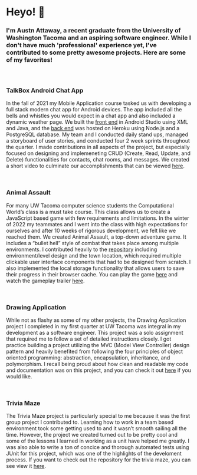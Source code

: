 
<!--
**austnaa/austnaa** is a ✨ _special_ ✨ repository because its `README.md` (this file) appears on your GitHub profile.
-->


# Heyo! 👋


<h3>I'm Austn Attaway, a recent graduate from the University of Washington Tacoma and an aspiring software engineer.
While I don't have much 'professional' experience yet, I've contributed to some pretty awesome projects. Here are some of my favorites!


<br>
<br>
<br>

### TalkBox Android Chat App 

In the fall of 2021 my Mobile Application course tasked us with developing a full stack modern chat app for Android devices. 
The app included all the bells and whistles you would expect in a chat app and also included a dynamic weather page. We built the [front end](https://github.com/msanyok/Team-1-TCSS-450) in Android Studio using XML and Java, and the [back end](https://github.com/Skomegna/Team-1-TCSS-450-Server) was hosted on Heroku using Node.js and a PostgreSQL database. My team and I conducted daily stand ups, managed a storyboard of user stories, and conducted four 2 week sprints throughout the quarter. I made contributions in all aspects of the project, but especially focused on designing and implemeneting CRUD (Create, Read, Update, and Delete) functionalities for contacts, chat rooms, and messages. We created a short video to culminate our accomplishments that can be viewed [here](https://youtu.be/N9kNeRD_wa4).


<br>

### Animal Assault
  
For many UW Tacoma computer science students the Computational World’s class is a must take course. This class allows us to create a JavaScript based game with few requirements and limitations. In the winter of 2022 my teammates and I went into the class with high expectations for ourselves and after 10 weeks of rigorous development, we felt like we reached them. We created Animal Assault, a top-down adventure game. It includes a “bullet hell” style of combat that takes place among multiple environments. I contributed heavily to the [repository](https://github.com/roseypark19/TCSS-491-Group-Project) including environment/level design and the town location, which required multiple clickable user interface components that had to be designed from scratch. I also implemented the local storage functionality that allows users to save their progress in their browser cache. You can play the game [here](https://roseypark19.github.io/TCSS-491-Group-Project/) and watch the gameplay trailer [here](https://youtu.be/_9G0nOoeQFo).

<br>

### Drawing Application

While not as flashy as some of my other projects, the Drawing Application project I completed in my first quarter at UW Tacoma was integral in my development as a software engineer. This project was a solo assignment that required me to follow a set of detailed instructions closely. I got practice building a project utilizing the MVC (Model View Controller) design pattern and  heavily benefited from following the four principles of object oriented programming: abstraction, encapsulation, inheritance, and polymorphism. I recall being proud about how clean and readable my code and documentation was on this project, and you can check it out [here](https://github.com/austnaa/DrawingApplication) if you would like.  

<br>

### Trivia Maze

The Trivia Maze project is particularly special to me because it was the first group project I contributed to. Learning how to work in a team based environment took some getting used to and it wasn’t smooth sailing all the time. However, the project we created turned out to be pretty cool and some of the lessons I learned in working as a unit have helped me greatly. I was also able to write a ton of concice and thorough automated tests using JUnit for this project, which was one of the highlights of the develoment process. If you want to check out the repository for the trivia maze, you can see view it [here](https://github.com/austnaa/AmazingTriviaMaze).
















